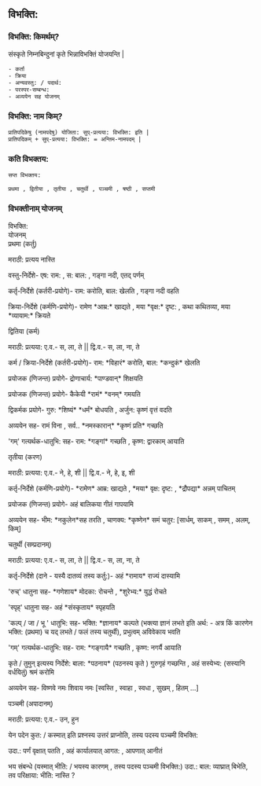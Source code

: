 ## विभक्ति:

### विभक्ति: किमर्थम्?

संस्कृते निम्नबिन्दुनां कृते भिन्नाविभक्तिं योजयन्ति |

```
- कर्ता
- क्रिया
- अन्यवस्तु: / पदार्थ:
- परस्पर-सम्बन्ध:
- अव्ययेन सह योजनम्
```

### विभक्ति: नाम किम्?

```
प्रातिपदिकेषु (नामपदेषु) योजिता: सुप्-प्रत्यया: विभक्ति: इति |
प्रातिपदिकम् + सुप्-प्रत्यया: विभक्ति: = अन्तिम-नामपदम् |
```

### कति विभक्तय:

```
सप्त विभक्तय:

प्रथमा , द्वितीया , तृतीया , चतुर्थी , पञ्चमी , षष्ठी , सप्तमी
```

### विभक्तीनाम् योजनम्

<div class="tab">
    <div>विभक्ति:</div><div>योजनम्</div>
    <div>प्रथमा (कर्तु)</div>
    <div>
        <p>मराठी: प्रत्यय नास्ति</p>
        <p>वस्तु-निर्देशे- एष: राम: , स: बाल: , गङ्गा नदी, एतद् पर्णम्</p>
        <p>कर्तृ-निर्देशे (कर्तरी-प्रयोगे)- राम: करोति, बाल: खेलति , गङ्गा नदी वहति</p>
        <p>क्रिया-निर्देशे (कर्मणि-प्रयोगे)- रामेण *आम्र:* खाद्यते , मया *वृक्ष:* दृष्ट: , कथा कथितव्या, मया *व्यायाम:* क्रियते</p>
    </div>
    <div>द्वितिया (कर्म)</div>
    <div>
        <p>मराठी: प्रत्यया: ए.व.- स, ला, ते ||  द्वि.व.- स, ला, ना, ते </p>
        <p>कर्म / क्रिया-निर्देशे (कर्तरी-प्रयोगे)- राम: *विहारं* करोति, बाल: *कन्दुकं* खेलति</p>
        <p>प्रयोजक (णिजन्त) प्रयोगे- द्रोणाचार्य: *पाण्डवान्* शिक्षयति </p>
        <p>प्रयोजक (णिजन्त) प्रयोगे- कैकेयी *रामं* *वनम्* गमयति </p>
        <p>द्विकर्मक प्रयोगे- गुरु: *शिष्यं* *धर्मं* बोधयति , अर्जुन: कृष्णं वृत्तं वदति</p>
        <p>अव्ययेन सह- रामं विना , सर्व.. *नमस्कारान्* *कृष्णं प्रति* गच्छति </p>
        <p>'गम्' गत्यर्थक-धातुभि: सह- राम: *गङ्गां* गच्छति , कृष्ण: द्वारकाम् आयाति </p>
    </div>
    <div>तृतीया (करण)</div>
    <div>
        <p>मराठी: प्रत्यया: ए.व.- ने, हे, शी ||  द्वि.व.- ने, हे, इ, शी </p>
        <p>कर्तृ-निर्देशे (कर्मणि-प्रयोगे)- *रामेण* आम्र: खाद्यते , *मया* वृक्ष: दृष्ट: , *द्रौपद्या* अन्नम् पाचितम्</p>
        <p>प्रयोजक (णिजन्त) प्रयोगे- अहं बालिकया गीतं गापयामि </p>
        <p>अव्ययेन सह- भीम: *नकुलेन*सह तरति , चाणक्य: *कृष्णेन* समं चतुर: [सार्धम्, साकम् , समम् , अलम्, किम्] </p>
    </div>
    <div>चतुर्थी (सम्प्रदानम्)</div>
    <div>
        <p>मराठी: प्रत्यया: ए.व.- स, ला, ते ||  द्वि.व.- स, ला, ना, ते </p>
        <p>कर्तृ-निर्देशे (दाने - यस्यै दातव्यं तस्य कर्तु:)- अहं *रामाय* राज्यं दास्यामि</p>
        <p>'रुच्' धातुना सह- *गणेशाय* मोदका: रोचन्ते , *शुरेभ्य:* युद्धं रोचते </p>
        <p>'स्पृह्' धातुना सह- अहं *संस्कृताय* स्पृहयति </p>
        <p>'कल्प् / जा / भू ' धातुभि: सह- भक्ति: *ज्ञानाय* कल्पते  (भक्त्या ज्ञानं लभते इति अर्थ: - अत्र किं कारणेन भक्ति: (प्रथमा) च यद् लभते / फलं तस्य चतुर्थी), प्रभुत्वम् अविवेकाय भवति </p>
        <p>'गम्' गत्यर्थक-धातुभि: सह- राम: *गङ्गायै* गच्छति , कृष्ण: नगर्यै आयाति </p>
        <p>कृते / तुमुन्  इत्यस्य निर्देशे: बाला: *पठनाय* (पठनस्य कृते ) गुरुगृहं गच्छन्ति , अहं सस्येभ्य: (सस्यानि वर्धयितुं) श्रमं करोमि  </p>
        <p>अव्ययेन सह- विष्णवे नमः शिवाय नमः [स्वस्ति , स्वाहा , स्वधा , सुखम् , हितम् ...]</p>
    </div>
    <div>पञ्चमी (अपादानम्)</div>
    <div>
        <p>मराठी: प्रत्यया: ए.व.- उन, हुन </p>
        <p>येन पदेन कुत: / कस्मात् इति प्रश्नस्य उत्तरं प्राप्नोति, तस्य पदस्य पञ्चमी विभक्ति:</p>
        <p>उदा.: पर्णं वृक्षात् पतति , अहं कार्यालयात् आगत: , आपणात् आनीतं </p>
        <p>भय संबन्धे (यस्मात् भीति: / भयस्य कारणम् , तस्य पदस्य पञ्चमी विभक्ति:) उदा.: बाल: व्याघ्रात् बिभेति,  तव परिक्षाया: भीति: नास्ति ?</p>
</div>
